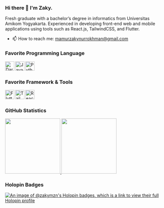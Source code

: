 ### Hi there 👋 I'm Zaky.

Fresh graduate with a bachelor’s degree in informatics from Universitas Amikom Yogyakarta. Experienced in developing front-end web and mobile applications using tools such as React.js, TailwindCSS, and Flutter.

- 📫 How to reach me: mamurzakynurrokhman@gmail.com

### Favorite Programming Language

<a href='https://dart.dev/'>
    <img align='left' alt='Dart' title='Dart' width='30px' src='https://upload.wikimedia.org/wikipedia/commons/c/c6/Dart_logo.png'/>
</a>
<a href='https://www.javascript.com/'>
    <img align='left' alt='JavaScript' title='JavaScript' width='30px' src='https://upload.wikimedia.org/wikipedia/commons/6/6a/JavaScript-logo.png'/>
</a>
<a href='https://www.python.org/'>
    <img align='left' alt='Python' title='Python' width='30px' src='https://upload.wikimedia.org/wikipedia/commons/thumb/c/c3/Python-logo-notext.svg/1869px-Python-logo-notext.svg.png'/>
</a>

<br>
<br>

### Favorite Framework & Tools

<a href='https://flutter.dev/'>
    <img align='left' alt='Flutter' title='Flutter' width='30px' src='https://cdn-images-1.medium.com/max/1200/1*5-aoK8IBmXve5whBQM90GA.png' />
</a>
<a href='https://tailwindcss.com/'>
    <img align='left' alt='Tailwind CSS' title='Tailwind CSS' width='30px' src='https://upload.wikimedia.org/wikipedia/commons/thumb/d/d5/Tailwind_CSS_Logo.svg/2048px-Tailwind_CSS_Logo.svg.png' />
</a>
<a href='https://reactjs.org/'>
    <img align='left' alt='ReactJS' title='ReactJS' width='30px' src='https://upload.wikimedia.org/wikipedia/commons/thumb/a/a7/React-icon.svg/1200px-React-icon.svg.png' />
</a>

<br>
<br>

### GitHub Statistics

<p align="left">
<a href="https://github.com/zakymzn">
  <img height="180em" src="https://github-readme-stats-eight-theta.vercel.app/api?username=zakymzn&show_icons=true&theme=algolia&include_all_commits=true&count_private=true"/>
  <img height="180em" src="https://github-readme-stats-eight-theta.vercel.app/api/top-langs/?username=zakymzn&layout=compact&langs_count=8&theme=algolia"/>
</a>
</p>

### Holopin Badges

[![An image of @zakymzn's Holopin badges, which is a link to view their full Holopin profile](https://holopin.me/zakymzn)](https://holopin.io/@zakymzn)
